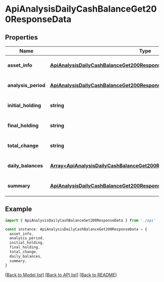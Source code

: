 # ApiAnalysisDailyCashBalanceGet200ResponseData

## Properties

| Name                | Type                                                                                                                                                   | Description | Notes                             |
| ------------------- | ------------------------------------------------------------------------------------------------------------------------------------------------------ | ----------- | --------------------------------- |
| **asset_info**      | [**ApiAnalysisDailyCashBalanceGet200ResponseDataAssetInfo**](ApiAnalysisDailyCashBalanceGet200ResponseDataAssetInfo.md)                                |             | [optional] [default to undefined] |
| **analysis_period** | [**ApiAnalysisDailyCashBalanceGet200ResponseDataAnalysisPeriod**](ApiAnalysisDailyCashBalanceGet200ResponseDataAnalysisPeriod.md)                      |             | [optional] [default to undefined] |
| **initial_holding** | **string**                                                                                                                                             |             | [optional] [default to undefined] |
| **final_holding**   | **string**                                                                                                                                             |             | [optional] [default to undefined] |
| **total_change**    | **string**                                                                                                                                             |             | [optional] [default to undefined] |
| **daily_balances**  | [**Array&lt;ApiAnalysisDailyCashBalanceGet200ResponseDataDailyBalancesInner&gt;**](ApiAnalysisDailyCashBalanceGet200ResponseDataDailyBalancesInner.md) |             | [optional] [default to undefined] |
| **summary**         | [**ApiAnalysisDailyCashBalanceGet200ResponseDataSummary**](ApiAnalysisDailyCashBalanceGet200ResponseDataSummary.md)                                    |             | [optional] [default to undefined] |

## Example

```typescript
import { ApiAnalysisDailyCashBalanceGet200ResponseData } from './api'

const instance: ApiAnalysisDailyCashBalanceGet200ResponseData = {
  asset_info,
  analysis_period,
  initial_holding,
  final_holding,
  total_change,
  daily_balances,
  summary,
}
```

[[Back to Model list]](../README.md#documentation-for-models) [[Back to API list]](../README.md#documentation-for-api-endpoints) [[Back to README]](../README.md)
